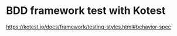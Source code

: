 # BDD framework test with Kotest

https://kotest.io/docs/framework/testing-styles.html#behavior-spec
